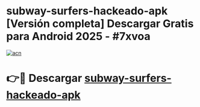 # subway-surfers-hackeado-apk  [Versión completa] Descargar Gratis para Android 2025 - #7xvoa

[![acn](https://github.com/user-attachments/assets/0f9c940e-d8b0-45ae-aac7-cd30a18b3e1c)](https://apps.freeplayer.one?title=subway-surfers-hackeado-apk&ref=9F)

# 👉🔴 Descargar [subway-surfers-hackeado-apk](https://apps.freeplayer.one?title=subway-surfers-hackeado-apk&ref=9F)